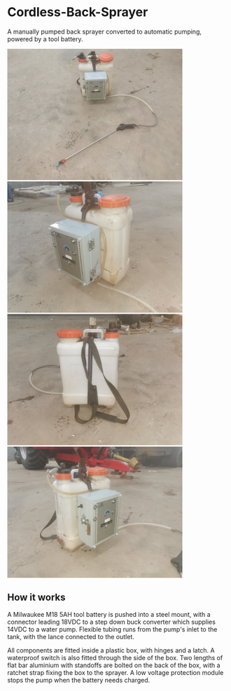 # Cordless-Back-Sprayer
A manually pumped back sprayer converted to automatic pumping, powered by a tool battery.

<img src="image1.jpg" width="400"><img src="image2.jpg" width="400">
<img src="image3.jpg" width="400"><img src="image4.jpg" width="400">

## How it works
A Milwaukee M18 5AH tool battery is pushed into a steel mount, with a connector leading 18VDC to a step down buck converter
which supplies 14VDC to a water pump. Flexible tubing runs from the pump's inlet to the tank, with the
lance connected to the outlet.

All components are fitted inside a plastic box, with hinges and a latch. A waterproof switch is also fitted
through the side of the box. Two lengths of flat bar aluminium with standoffs are bolted on the back of the box,
with a ratchet strap fixing the box to the sprayer. A low voltage protection module stops the pump when the battery
needs charged.
